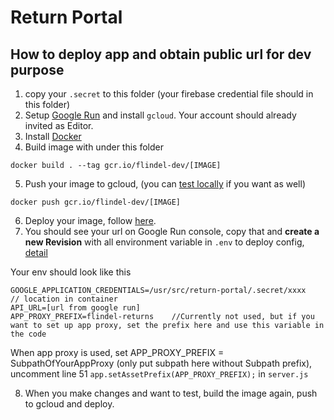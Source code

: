 # Return Portal

## How to deploy app and obtain public url for dev purpose
1. copy your `.secret` to this folder (your firebase credential file should in this folder)
2. Setup [Google Run](https://cloud.google.com/run/docs/setup) and install `gcloud`. Your account should already invited as Editor.
3. Install [Docker](https://docs.docker.com/install/)
4. Build image with under this folder
```
docker build . --tag gcr.io/flindel-dev/[IMAGE]
```
5. Push your image to gcloud, (you can [test locally](https://cloud.google.com/run/docs/testing/local) if you want as well)
```
docker push gcr.io/flindel-dev/[IMAGE]
```
6. Deploy your image, follow [here](https://cloud.google.com/run/docs/deploying).
7. You should see your url on Google Run console, copy that and **create a new Revision** with all environment variable in `.env` to deploy config, [detail](https://cloud.google.com/run/docs/configuring/environment-variables)

Your env should look like this
```
GOOGLE_APPLICATION_CREDENTIALS=/usr/src/return-portal/.secret/xxxx    // location in container
API_URL=[url from google run]
APP_PROXY_PREFIX=flindel-returns    //Currently not used, but if you want to set up app proxy, set the prefix here and use this variable in the code
```
When app proxy is used, set APP_PROXY_PREFIX = SubpathOfYourAppProxy (only put subpath here without Subpath prefix), uncomment line 51 `app.setAssetPrefix(APP_PROXY_PREFIX);` in `server.js`

8. When you make changes and want to test, build the image again, push to gcloud and deploy.
